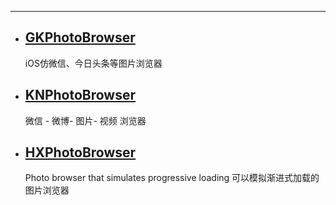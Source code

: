 
------

*  ## [GKPhotoBrowser](https://github.com/QuintGao/GKPhotoBrowser)
   iOS仿微信、今日头条等图片浏览器
* ## [KNPhotoBrowser](https://github.com/LuKane/KNPhotoBrowser)
  微信 - 微博- 图片- 视频 浏览器
* ## [HXPhotoBrowser](https://github.com/xuuhan/HXPhotoBrowser)
  Photo browser that simulates progressive loading 可以模拟渐进式加载的图片浏览器

